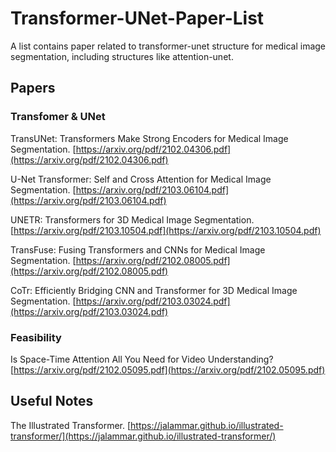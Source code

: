 # Transformer-UNet-Paper-List
A list contains paper related to transformer-unet structure for medical image segmentation, including structures like attention-unet.

## Papers

### Transfomer & UNet

TransUNet: Transformers Make Strong Encoders for Medical Image Segmentation. [https://arxiv.org/pdf/2102.04306.pdf](https://arxiv.org/pdf/2102.04306.pdf)

U-Net Transformer: Self and Cross Attention for Medical Image Segmentation. [https://arxiv.org/pdf/2103.06104.pdf](https://arxiv.org/pdf/2103.06104.pdf)

UNETR: Transformers for 3D Medical Image Segmentation. [https://arxiv.org/pdf/2103.10504.pdf](https://arxiv.org/pdf/2103.10504.pdf)

TransFuse: Fusing Transformers and CNNs for Medical Image Segmentation. [https://arxiv.org/pdf/2102.08005.pdf](https://arxiv.org/pdf/2102.08005.pdf)

CoTr: Efficiently Bridging CNN and Transformer for 3D Medical Image Segmentation. [https://arxiv.org/pdf/2103.03024.pdf](https://arxiv.org/pdf/2103.03024.pdf)


### Feasibility

Is Space-Time Attention All You Need for Video Understanding? [https://arxiv.org/pdf/2102.05095.pdf](https://arxiv.org/pdf/2102.05095.pdf)


## Useful Notes

The Illustrated Transformer. [https://jalammar.github.io/illustrated-transformer/](https://jalammar.github.io/illustrated-transformer/)